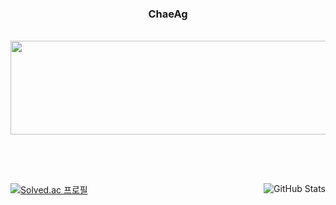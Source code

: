 <div align="center">
  
### ChaeAg
<br>


<a href="https://github.com/devxb/gitanimals">
  <img
    src="https://render.gitanimals.org/lines/ChaeAg?pet-id=644073421421938312"
    width="600"
    height="150"
  />
</a>

<a></a>
---

  <br>
  <br>
  
<div align="left">
  
[![Solved.ac 프로필](http://mazassumnida.wtf/api/v2/generate_badge?boj=dkglel)](https://solved.ac/dkglel) <img align="right" src="https://github-readme-stats.vercel.app/api?username=ChaeAg&show_icons=true&theme=swift" alt="GitHub Stats"/>

</div>

</div>
